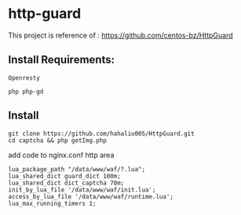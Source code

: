 http-guard
==========

This project is reference of : https://github.com/centos-bz/HttpGuard

Install Requirements:
---
```
Openresty

php php-gd
```

Install
---
```
git clone https://github.com/hahaliu005/HttpGuard.git
cd captcha && php getImg.php
```

add code to nginx.conf http area
```
lua_package_path "/data/www/waf/?.lua";
lua_shared_dict guard_dict 100m;
lua_shared_dict dict_captcha 70m;
init_by_lua_file '/data/www/waf/init.lua';
access_by_lua_file '/data/www/waf/runtime.lua';
lua_max_running_timers 1;
```
